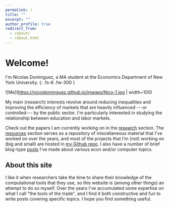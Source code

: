 ```yaml
---
permalink: /
title: ""
excerpt: ""
author_profile: true
redirect_from: 
  - /about/
  - /about.html
---
```


# Welcome!

I'm Nicolas Dominguez, a MA student at the Economics Department of New York University.
{: .fs-6 .fw-300 }

![Me](https://nicoidominguez.github.io/images/Nico-1.jpg | width=100)

My main (research) interests revolve around reducing inequalities and improving the efficiency of markets that are heavily influenced ---or controlled--- by the public sector.
I'm particularly interested in studying the relationship between education and labor markets.

Check out the papers I am currently working on in the [research](/research) section.
The [resources](/resources) section serves as a repository of miscellaneous material that I've worked on over the years, and most of the projects that I'm (not) working on (big and small) are hosted in [my Github repo](https://www.github.com/nicoidominguez).
I also have a number of brief blog-type [posts](/posts) I've made about various econ and/or computer topics.

## About this site

I like it when researchers take the time to share their knowledge of the computational tools that they use, so this website is (among other things) an attempt to do so myself.
Over the years I've accumulated some expertise on what I call "the tools of the trade", and I find it both constructive and fun to write posts covering specific topics.
I hope you find something useful.
